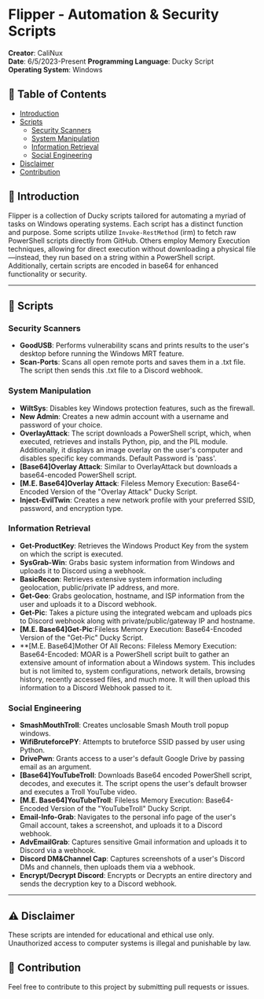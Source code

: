# Flipper - Automation & Security Scripts
**Creator**: CaliNux  
**Date**: 6/5/2023-Present
**Programming Language**: Ducky Script  
**Operating System**: Windows

## 📌 Table of Contents
- [Introduction](#introduction)
- [Scripts](#scripts)
    - [Security Scanners](#security-scanners)
    - [System Manipulation](#system-manipulation)
    - [Information Retrieval](#information-retrieval)
    - [Social Engineering](#social-engineering)
- [Disclaimer](#disclaimer)
- [Contribution](#contribution)

## 📜 Introduction

Flipper is a collection of Ducky scripts tailored for automating a myriad of tasks on Windows operating systems. Each script has a distinct function and purpose. Some scripts utilize `Invoke-RestMethod` (irm) to fetch raw PowerShell scripts directly from GitHub. Others employ Memory Execution techniques, allowing for direct execution without downloading a physical file—instead, they run based on a string within a PowerShell script. Additionally, certain scripts are encoded in base64 for enhanced functionality or security.

---

## 📜 Scripts

### Security Scanners
- **GoodUSB**: Performs vulnerability scans and prints results to the user's desktop before running the Windows MRT feature.
- **Scan-Ports**: Scans all open remote ports and saves them in a .txt file. The script then sends this .txt file to a Discord webhook.
  
### System Manipulation
- **WiltSys**: Disables key Windows protection features, such as the firewall.
- **New Admin**: Creates a new admin account with a username and password of your choice.
- **OverlayAttack**: The script downloads a PowerShell script, which, when executed, retrieves and installs Python, pip, and the PIL module. Additionally, it displays an image overlay on the user's computer and disables specific key commands. Default Password is 'pass'.
- **[Base64]Overlay Attack**: Similar to OverlayAttack but downloads a base64-encoded PowerShell script.
- **[M.E. Base64]Overlay Attack**: Fileless Memory Execution: Base64-Encoded Version of the "Overlay Attack" Ducky Script.
- **Inject-EvilTwin**: Creates a new network profile with your preferred SSID, password, and encryption type.

### Information Retrieval
- **Get-ProductKey**: Retrieves the Windows Product Key from the system on which the script is executed.
- **SysGrab-Win**: Grabs basic system information from Windows and uploads it to Discord using a webhook.
- **BasicRecon**: Retrieves extensive system information including geolocation, public/private IP address, and more.
- **Get-Geo**: Grabs geolocation, hostname, and ISP information from the user and uploads it to a Discord webhook.
- **Get-Pic**: Takes a picture using the integrated webcam and uploads pics to Discord webhook along with private/public/gateway IP and hostname.
- **[M.E. Base64]Get-Pic**:Fileless Memory Execution: Base64-Encoded Version of the "Get-Pic" Ducky Script.
- **[M.E. Base64]Mother Of All Recons: Fileless Memory Execution: Base64-Encoded: MOAR is a PowerShell script built to gather an extensive amount of information about a Windows system. This includes but is not limited to, system configurations, network details, browsing history, recently accessed files, and much more. It will then upload this information to a Discord Webhook passed to it.
  
### Social Engineering
- **SmashMouthTroll**: Creates unclosable Smash Mouth troll popup windows.
- **WifiBruteforcePY**: Attempts to bruteforce SSID passed by user using Python.
- **DrivePwn**: Grants access to a user's default Google Drive by passing email as an argument.
- **[Base64]YouTubeTroll**: Downloads Base64 encoded PowerShell script, decodes, and executes it. The script opens the user's default browser and executes a Troll YouTube video.
- **[M.E. Base64]YouTubeTroll**: Fileless Memory Execution: Base64-Encoded Version of the "YouTubeTroll" Ducky Script.
- **Email-Info-Grab**: Navigates to the personal info page of the user's Gmail account, takes a screenshot, and uploads it to a Discord webhook.
- **AdvEmailGrab**: Captures sensitive Gmail information and uploads it to Discord via a webhook.
- **Discord DM&Channel Cap**: Captures screenshots of a user's Discord DMs and channels, then uploads them via a webhook.
- **Encrypt/Decrypt Discord**: Encrypts or Decrypts an entire directory and sends the decryption key to a Discord webhook.

---

## ⚠️ Disclaimer

These scripts are intended for educational and ethical use only. Unauthorized access to computer systems is illegal and punishable by law.

## 🤝 Contribution

Feel free to contribute to this project by submitting pull requests or issues.

